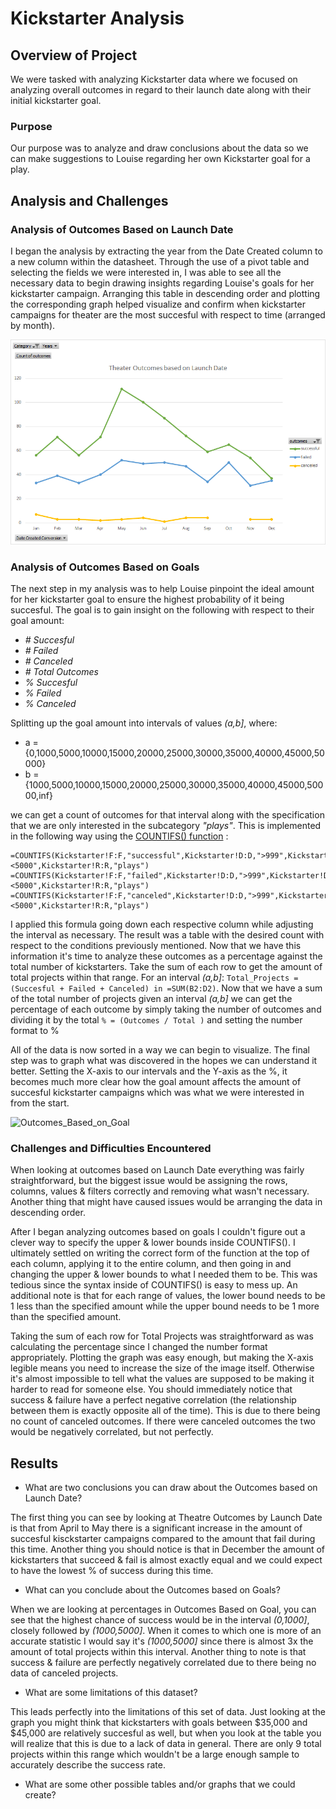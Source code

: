 # Kickstarter Analysis

## Overview of Project
We were tasked with analyzing Kickstarter data where we focused on analyzing overall outcomes in regard to their launch date along with their initial kickstarter goal. 

### Purpose
Our purpose was to analyze and draw conclusions about the data so we can make suggestions to Louise regarding her own Kickstarter goal for a play.

## Analysis and Challenges

### Analysis of Outcomes Based on Launch Date
I began the analysis by extracting the year from the Date Created column to a new column within the datasheet. Through the use of a pivot table and selecting the fields we were interested in, I was able to see all the necessary data to begin drawing insights regarding Louise's goals for her kickstarter campaign. Arranging this table in descending order and plotting the corresponding graph helped visualize and confirm when kickstarter campaigns for theater are the most succesful with respect to time (arranged by month).

![Theater_Outcomes_vs_Launch](https://github.com/brand0j/Kickstarter-Analysis/blob/main/Resources/Theater_Outcomes_vs_Launch.png)

### Analysis of Outcomes Based on Goals
The next step in my analysis was to help Louise pinpoint the ideal amount for her kickstarter goal to ensure the highest probability of it being succesful. The goal is to gain insight on the following with respect to their goal amount:

- *# Succesful*
- *# Failed*
- *# Canceled*
- *# Total Outcomes*
- *% Succesful*
- *% Failed*
- *% Canceled*

Splitting up the goal amount into intervals of values *(a,b]*, where:

- a = {0,1000,5000,10000,15000,20000,25000,30000,35000,40000,45000,50000}
- b = {1000,5000,10000,15000,20000,25000,30000,35000,40000,45000,50000,inf}

we can get a count of outcomes for that interval along with the specification that we are only interested in the subcategory *"plays"*. This is implemented in the following way using the [COUNTIFS() function](https://support.microsoft.com/en-us/office/countifs-function-dda3dc6e-f74e-4aee-88bc-aa8c2a866842?ui=en-us&rs=en-us&ad=us) :

```
=COUNTIFS(Kickstarter!F:F,"successful",Kickstarter!D:D,">999",Kickstarter!D:D,"<5000",Kickstarter!R:R,"plays")
=COUNTIFS(Kickstarter!F:F,"failed",Kickstarter!D:D,">999",Kickstarter!D:D,"<5000",Kickstarter!R:R,"plays")
=COUNTIFS(Kickstarter!F:F,"canceled",Kickstarter!D:D,">999",Kickstarter!D:D,"<5000",Kickstarter!R:R,"plays")
```

I applied this formula going down each respective column while adjusting the interval as necessary. The result was a table with the desired count with respect to the conditions previously mentioned. Now that we have this information it's time to analyze these outcomes as a percentage against the total number of kickstarters. Take the sum of each row to get the amount of total projects within that range. For an interval *(a,b]*: ```Total_Projects = (Succesful + Failed + Canceled) in =SUM(B2:D2)```. Now that we have a sum of the total number of projects given an interval *(a,b]* we can get the percentage of each outcome by simply taking the number of outcomes and dividing it by the total 
```% = (Outcomes / Total )``` and setting the number format to %
    
All of the data is now sorted in a way we can begin to visualize. The final step was to graph what was discovered in the hopes we can understand it better. Setting the X-axis to our intervals and the Y-axis as the %, it becomes much more clear how the goal amount affects the amount of succesful kickstarter campaigns which was what we were interested in from the start.

![Outcomes_Based_on_Goal](https://github.com/brand0j/Kickstarter-Analysis/blob/main/Resources/Outcomes_vs_Goals.png)

### Challenges and Difficulties Encountered

When looking at outcomes based on Launch Date everything was fairly straightforward, but the biggest issue would be assigning the rows, columns, values & filters correctly and removing what wasn't necessary. Another thing that might have caused issues would be arranging the data in descending order.

After I began analyzing outcomes based on goals I couldn't figure out a clever way to specify the upper & lower bounds inside COUNTIFS(). I ultimately settled on writing the correct form of the function at the top of each column, applying it to the entire column, and then going in and changing the upper & lower bounds to what I needed them to be. This was tedious since the syntax inside of COUNTIFS() is easy to mess up. An additional note is that for each range of values, the lower bound needs to be 1 less than the specified amount while the upper bound needs to be 1 more than the specified amount. 

Taking the sum of each row for Total Projects was straightforward as was calculating the percentage since I changed the number format appropriately. Plotting the graph was easy enough, but making the X-axis legible means you need to increase the size of the image itself. Otherwise it's almost impossible to tell what the values are supposed to be making it harder to read for someone else. You should immediately notice that success & failure have a perfect negative correlation (the relationship between them is exactly opposite all of the time). This is due to there being no count of canceled outcomes. If there were canceled outcomes the two would be negatively correlated, but not perfectly.

## Results

- What are two conclusions you can draw about the Outcomes based on Launch Date?

The first thing you can see by looking at Theatre Outcomes by Launch Date is that from April to May there is a significant increase in the amount of succesful kisckstarter campaigns compared to the amount that fail during this time. Another thing you should notice is that in December the amount of kickstarters that succeed & fail is almost exactly equal and we could expect to have the lowest % of success during this time. 

- What can you conclude about the Outcomes based on Goals?

When we are looking at percentages in Outcomes Based on Goal, you can see that the highest chance of success would be in the interval *(0,1000]*, closely followed by *(1000,5000]*. When it comes to which one is more of an accurate statistic I would say it's *(1000,5000]* since there is almost 3x the amount of total projects within this interval. Another thing to note is that success & failure are perfectly negatively correlated due to there being no data of canceled projects. 

- What are some limitations of this dataset?

This leads perfectly into the limitations of this set of data. Just looking at the graph you might think that kickstarters with goals between $35,000 and $45,000 are relatively succesful as well, but when you look at the table you will realize that this is due to a lack of data in general. There are only 9 total projects within this range which wouldn't be a large enough sample to accurately describe the success rate. 

- What are some other possible tables and/or graphs that we could create?
